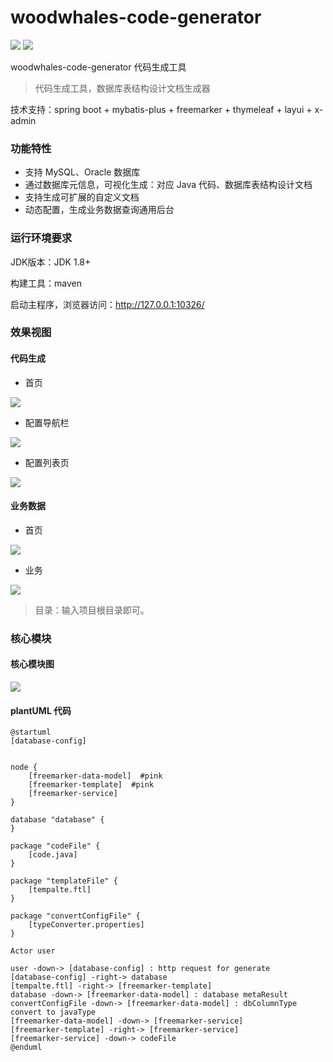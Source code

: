 # woodwhales-code-generator

[![](https://img.shields.io/badge/Author-woodwhales-green.svg)](https://woodwhales.cn/) ![](https://img.shields.io/badge/License-GPL%203.0-orange.svg)

woodwhales-code-generator 代码生成工具

> 代码生成工具，数据库表结构设计文档生成器

技术支持：spring boot + mybatis-plus + freemarker + thymeleaf + layui + x-admin

### 功能特性

- 支持 MySQL、Oracle 数据库
- 通过数据库元信息，可视化生成：对应 Java 代码、数据库表结构设计文档
- 支持生成可扩展的自定义文档
- 动态配置，生成业务数据查询通用后台

### 运行环境要求

JDK版本：JDK 1.8+

构建工具：maven

启动主程序，浏览器访问：http://127.0.0.1:10326/

### 效果视图

#### 代码生成

- 首页

![](doc/images/index.png)

- 配置导航栏

![](doc/images/config-01.png)

- 配置列表页

![](doc/images/config-02.png)

#### 业务数据

- 首页

![](doc/images/admin-01.png)

- 业务

![](doc/images/admin-02.png)

> 目录：输入项目根目录即可。

### 核心模块

#### 核心模块图

![](doc/images/modules.png)

#### plantUML 代码

```shell
@startuml
[database-config]


node {
	[freemarker-data-model]  #pink
	[freemarker-template]  #pink
    [freemarker-service]
}

database "database" {
}

package "codeFile" {
    [code.java]
}

package "templateFile" {
    [tempalte.ftl]
}

package "convertConfigFile" {
    [typeConverter.properties]
}

Actor user

user -down-> [database-config] : http request for generate
[database-config] -right-> database
[tempalte.ftl] -right-> [freemarker-template]
database -down-> [freemarker-data-model] : database metaResult
convertConfigFile -down-> [freemarker-data-model] : dbColumnType convert to javaType
[freemarker-data-model] -down-> [freemarker-service]
[freemarker-template] -right-> [freemarker-service]
[freemarker-service] -down-> codeFile
@enduml
```
